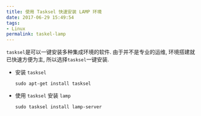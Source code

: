 ```yaml
---
title: 使用 Tasksel 快速安装 LAMP 环境
date: 2017-06-29 15:49:54
tags: 
- Linux
permalink: taskel-lamp
---
```


`tasksel`是可以一键安装多种集成环境的软件.
由于并不是专业的运维, 环境搭建就已快速方便为主, 所以选择`tasksel`一键安装.

- 安装 `tasksel`

    `sudo apt-get install tasksel`

- 使用 `tasksel` 安装 `lamp`

    `sudo tasksel install lamp-server `